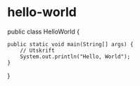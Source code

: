 # hello-world
public class HelloWorld {

    public static void main(String[] args) {
        // Utskrift
        System.out.println("Hello, World");
    }

}
